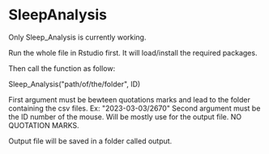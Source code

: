 # SleepAnalysis

Only Sleep_Analysis is currently working.

Run the whole file in Rstudio first. It will load/install the required packages.

Then call the function as follow:

Sleep_Analysis("path/of/the/folder", ID)

First argument must be bewteen quotations marks and lead to the folder containing the csv files. Ex: "2023-03-03/2670"
Second argument must be the ID number of the mouse. Will be mostly use for the output file. NO QUOTATION MARKS.

Output file will be saved in a folder called output.
